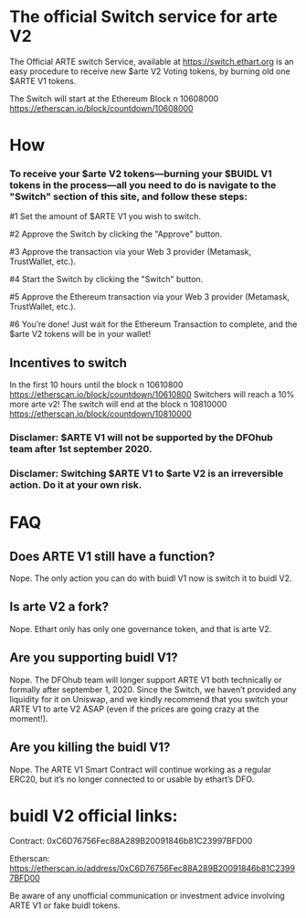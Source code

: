 # The official Switch service for arte V2
The Official ARTE switch Service, available at https://switch.ethart.org is an easy procedure to receive new $arte V2 Voting tokens, by burning old one $ARTE V1 tokens.

The Switch will start at the Ethereum Block n 10608000 https://etherscan.io/block/countdown/10608000

# How

### To receive your $arte V2 tokens—burning your $BUIDL V1 tokens in the process—all you need to do is navigate to the "Switch" section of this site, and follow these steps:

#1 Set the amount of $ARTE V1 you wish to switch.

#2 Approve the Switch by clicking the "Approve" button.

#3 Approve the transaction via your Web 3 provider (Metamask, TrustWallet, etc.).

#4 Start the Switch by clicking the "Switch" button.

#5 Approve the Ethereum transaction via your Web 3 provider (Metamask, TrustWallet, etc.).

#6 You’re done! Just wait for the Ethereum Transaction to complete, and the $arte V2 tokens will be in your wallet!

## Incentives to switch

In the first 10 hours until the block n 10610800 https://etherscan.io/block/countdown/10610800 Switchers will reach a 10% more arte v2!
The switch will end at the block n 10810000 https://etherscan.io/block/countdown/10810000

### Disclamer: $ARTE V1 will not be supported by the DFOhub team after 1st september 2020.
### Disclamer: Switching $ARTE V1 to $arte V2 is an irreversible action. Do it at your own risk.

# FAQ

## Does ARTE V1 still have a function? 
Nope. The only action you can do with buidl V1 now is switch it to buidl V2.
## Is arte V2 a fork? 
Nope. Ethart only has only one governance token, and that is arte V2.
## Are you supporting buidl V1? 
Nope. The DFOhub team will longer support ARTE V1 both technically or formally after september 1, 2020. Since the Switch, we haven’t provided any liquidity for it on Uniswap, and we kindly recommend that you switch your ARTE V1 to arte V2 ASAP (even if the prices are going crazy at the moment!).
## Are you killing the buidl V1? 
Nope. The ARTE V1 Smart Contract will continue working as a regular ERC20, but it’s no longer connected to or usable by ethart’s DFO.

# buidl V2 official links:

Contract: 0xC6D76756Fec88A289B20091846b81C23997BFD00

Etherscan: https://etherscan.io/address/0xC6D76756Fec88A289B20091846b81C23997BFD00

Be aware of any unofficial communication or investment advice involving ARTE V1 or fake buidl tokens.

